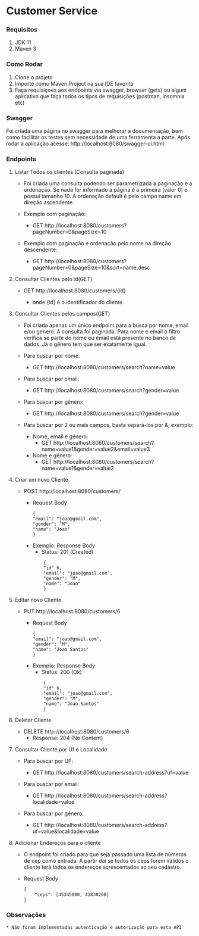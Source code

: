 # Customer Service

### Requisitos

1. JDK 11
1. Maven 3

### Como Rodar
1. Clone o projeto
2. Importe como Maven Project na sua IDE favorita
3. Faça requisiçoes aos endpoints via swagger, browser (gets) ou algum aplicativo que faça todos os tipos de requisições (postman, insomnia etc)

### Swagger
Foi criada uma página no swagger para melhorar a documentação, bem como facilitar os testes sem necessidade de uma ferramenta a parte. Após rodar a aplicação acesse: 
http://localhost:8080/swagger-ui.html

### Endpoints

1. Listar Todos os clientes (Consulta paginada)
    * Foi criada uma consulta podendo ser parametrizada a paginação e a ordenação. Se nada for informado a página é a primeira (valor 0) e possui tamanho 10. A ordenação default é pelo campo name em direção ascendente.

    * Exemplo com paginação: 
        * GET http://localhost:8080/customers?pageNumber=0&pageSize=10
    * Exemplo com paginação e ordenação pelo nome na direção descendente:
        * GET http://localhost:8080/customers?pageNumber=0&pageSize=10&sort=name,desc


2. Consultar Clientes pelo id(GET)
    * GET http://localhost:8080/customers/{id}

        * onde {id} é o identificador do cliente

3. Consultar Clientes pelos campos(GET)

    * Foi criada apenas um único endpoint para a busca por nome, email e/ou genero. A consulta foi paginada. Para nome e email o filtro verifica se parte do nome ou email está presente no banco de dados. Já o gênero tem que ser exatamente igual.

    * Para buscar por nome: 
        * GET http://localhost:8080/customers/search?name=value

    * Para buscar por email:
        * GET http://localhost:8080/customers/search?gender=value
    
    * Para buscar por gênero:
        * GET http://localhost:8080/customers/search?gender=value

    * Para buscar por 2 ou mais campos, basta separá-los por &, exemplo:

        * Nome, email e gênero: 
            * GET http://localhost:8080/customers/search?name=value1&gender=value2&email=value3
        * Nome e gênero:
            * GET http://localhost:8080/customers/search?name=value1&gender=value2

4. Criar um novo Cliente
    * POST http://localhost:8080/customers/

        * Request Body
            ```
            {
            "email": "joao@gmail.com",
            "gender": "M",
            "name": "Joao"
            }
            ```
        * Exemplo: Response Body
            * Status: 201 (Created)
            ```
                {
                "id" 6,
                "email": "joao@gmail.com",
                "gender": "M",
                "name": "Joao"
                }
            ```

5. Editar novo Cliente
    * PUT http://localhost:8080/customers/6

        * Request Body
            ```
            {
            "email": "joao@gmail.com",
            "gender": "M",
            "name": "Joao Santos"
            }
            ```
        * Exemplo: Response Body
            * Status: 200 (Ok)
            ```
                {
                "id" 6,
                "email": "joao@gmail.com",
                "gender": "M",
                "name": "Joao Santos"
                }

6. Deletar Cliente
    * DELETE http://localhost:8080/customers/6
        * Response: 204 (No Content)

7. Consultar Cliente por Uf e Localidade
    * Para buscar por UF: 
        * GET http://localhost:8080/customers/search-address?uf=value

    * Para buscar por email:
        * GET http://localhost:8080/customers/search-address?localidade=value
    
    * Para buscar por gênero:
        * GET http://localhost:8080/customers/search-address?uf=value&localidade=value

8. Adicionar Endereços para o cliente
    * O endpoint foi criado para que seja passado uma lista de números de cep como entrada. A partir daí se todos os ceps forem válidos o cliente terá todos os endereços acrescentados ao seu cadastro.

    * Request Body
        ```
        { 
            "ceps": [45345000, 41830260]
        }
        ```
      
### Observações
    * Não foram implementadas autenticação e autorização para esta API